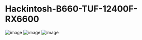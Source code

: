 # Hackintosh-B660-TUF-12400F-RX6600
![image](https://github.com/sonvirgo/Hackintosh-B660-TUF-12400F-RX6600/assets/10823037/bd347645-0c93-4911-84e1-05918378eb53)
![image](https://github.com/sonvirgo/Hackintosh-B660-TUF-12400F-RX6600/assets/10823037/de55a360-3280-4264-86ec-d3ea9246fcce)
![image](https://github.com/sonvirgo/Hackintosh-B660-TUF-12400F-RX6600/assets/10823037/8f85ea08-6273-4484-bb9b-4300493e07af)

